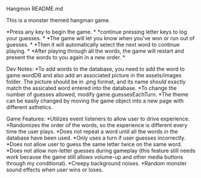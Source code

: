 Hangmon README.md

This is a monster themed hangman game. 

*Press any key to begin the game. *
*continue pressing letter keys to log your guesses. *
*The game will let you know when you've won or run out of guesses. *
*Then it will automatically select the next word to continue playing. *
*After playing through all the words, the game will restart and present the words to you again in a new order. *

Dev Notes:
*To add words to the database, you need to add the word to game.wordDB and also add an associated picture in the assets/images folder. The picture should be in .png format, and its name should exactly match the assicated word entered into the database.
*To change the number of guesses allowed, modify game.guessesEachTurn.
*The theme can be easily changed by moving the game object into a new page with different asthetics. 

Game Features:
*Utilizes event listeners to allow user to drive experience.
*Randomizes the order of the words, so the experience is different every time the user plays.
*Does not repeat a word until all the words in the database have been used.
*Only uses a turn if user guesses incorrectly.
*Does not allow user to guess the same letter twice on the same word.
*Does not allow non-letter guesses during gameplay (this feature still needs work because the game still allows volume-up and other media buttons through my conditional).
*Creepy background noises.
*Random monster sound effects when user wins or loses.
